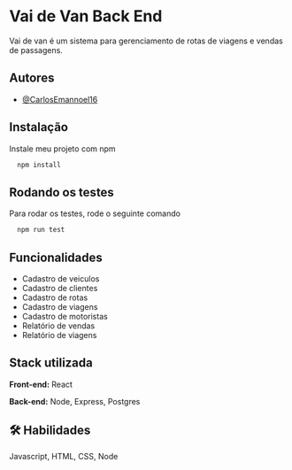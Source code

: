 
# Vai de Van Back End

Vai de van é um sistema para gerenciamento de rotas de viagens e vendas de passagens.

## Autores

- [@CarlosEmannoel16](https://www.github.com/CarlosEmannoel16)


## Instalação

Instale meu projeto com npm

```bash
  npm install 

```
    
## Rodando os testes

Para rodar os testes, rode o seguinte comando

```bash
  npm run test
```


## Funcionalidades

- Cadastro de veiculos
- Cadastro de clientes
- Cadastro de rotas
- Cadastro de viagens
- Cadastro de motoristas
- Relatório de vendas
- Relatório de viagens





## Stack utilizada

**Front-end:** React

**Back-end:** Node, Express, Postgres


## 🛠 Habilidades
Javascript, HTML, CSS, Node

